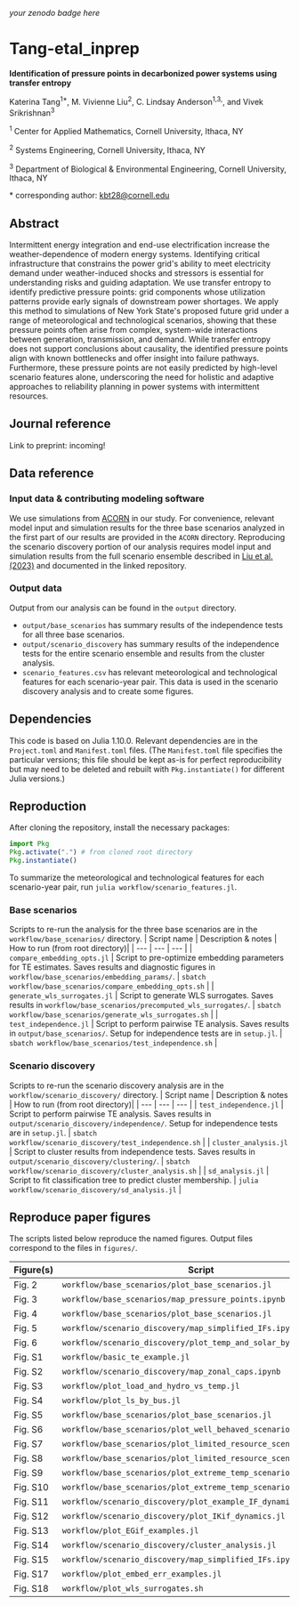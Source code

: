 _your zenodo badge here_

# Tang-etal_inprep

**Identification of pressure points in decarbonized power systems using transfer entropy**

Katerina Tang<sup>1\*</sup>, M. Vivienne Liu<sup>2</sup>, C. Lindsay Anderson<sup>1,3,</sup>, and Vivek Srikrishnan<sup>3</sup>

<sup>1</sup> Center for Applied Mathematics, Cornell University, Ithaca, NY

<sup>2</sup> Systems Engineering, Cornell University, Ithaca, NY

<sup>3</sup> Department of Biological & Environmental Engineering, Cornell University, Ithaca, NY

\* corresponding author:  kbt28@cornell.edu

## Abstract

Intermittent energy integration and end-use electrification increase the weather-dependence of modern energy systems. 
Identifying critical infrastructure that constrains the power grid's ability to meet electricity demand under weather-induced shocks and stressors is essential for understanding risks and guiding adaptation. 
We use transfer entropy to identify predictive pressure points: grid components whose utilization patterns provide early signals of downstream power shortages.
We apply this method to simulations of New York State's proposed future grid under a range of meteorological and technological scenarios, showing that these pressure points often arise from complex, system-wide interactions between generation, transmission, and demand.
While transfer entropy does not support conclusions about causality, the identified pressure points align with known bottlenecks and offer insight into failure pathways.
Furthermore, these pressure points are not easily predicted by high-level scenario features alone, underscoring the need for holistic and adaptive approaches to reliability planning in power systems with intermittent resources.

## Journal reference
Link to preprint: incoming!

## Data reference

### Input data & contributing modeling software

We use simulations from [ACORN](https://github.com/AndersonEnergyLab-Cornell/ny-clcpa2050/tree/main) in our study. For convenience, relevant model input and simulation results for the three base scenarios analyzed in the first part of our results are provided in the `ACORN` directory. Reproducing the scenario discovery portion of our analysis requires model input and simulation results from the full scenario ensemble described in [Liu et al. (2023)](https://arxiv.org/abs/2307.15079) and documented in the linked repository.

### Output data

Output from our analysis can be found in the `output` directory.

- `output/base_scenarios` has summary results of the independence tests for all three base scenarios.
- `output/scenario_discovery` has summary results of the independence tests for the entire scenario ensemble and results from the cluster analysis.
- `scenario_features.csv` has relevant meteorological and technological features for each scenario-year pair. This data is used in the scenario discovery analysis and to create some figures.

## Dependencies

This code is based on Julia 1.10.0. Relevant dependencies are in the `Project.toml` and `Manifest.toml` files. (The `Manifest.toml` file specifies the particular versions; this file should be kept as-is for perfect reproducibility but may need to be deleted and rebuilt with `Pkg.instantiate()` for different Julia versions.)

## Reproduction

After cloning the repository, install the necessary packages:
```julia
import Pkg
Pkg.activate(".") # from cloned root directory
Pkg.instantiate()
```

To summarize the meteorological and technological features for each scenario-year pair, run `julia workflow/scenario_features.jl`.

### Base scenarios
Scripts to re-run the analysis for the three base scenarios are in the `workflow/base_scenarios/` directory.
| Script name | Description & notes | How to run (from root directory)|
| --- | --- | --- |
| `compare_embedding_opts.jl` | Script to pre-optimize embedding parameters for TE estimates. Saves results and diagnostic figures in `workflow/base_scenarios/embedding_params/`. | `sbatch workflow/base_scenarios/compare_embedding_opts.sh` |
| `generate_wls_surrogates.jl` | Script to generate WLS surrogates. Saves results in `workflow/base_scenarios/precomputed_wls_surrogates/`. | `sbatch workflow/base_scenarios/generate_wls_surrogates.sh` |
| `test_independence.jl` | Script to perform pairwise TE analysis. Saves results in `output/base_scenarios/`. Setup for independence tests are in `setup.jl`. | `sbatch workflow/base_scenarios/test_independence.sh` |


### Scenario discovery
Scripts to re-run the scenario discovery analysis are in the `workflow/scenario_discovery/` directory.
| Script name | Description & notes | How to run (from root directory)|
| --- | --- | --- |
| `test_independence.jl` | Script to perform pairwise TE analysis. Saves results in `output/scenario_discovery/independence/`. Setup for independence tests are in `setup.jl`. | `sbatch workflow/scenario_discovery/test_independence.sh` |
| `cluster_analysis.jl` | Script to cluster results from independence tests. Saves results in `output/scenario_discovery/clustering/`. | `sbatch workflow/scenario_discovery/cluster_analysis.sh` |
| `sd_analysis.jl` | Script to fit classification tree to predict cluster membership. | `julia workflow/scenario_discovery/sd_analysis.jl` |

## Reproduce paper figures
The scripts listed below reproduce the named figures. Output files correspond to the files in `figures/`.

| Figure(s) | Script | Output File |
| --- | --- | --- |
| Fig. 2  | `workflow/base_scenarios/plot_base_scenarios.jl` | `scenario_features.png` |
| Fig. 3 |`workflow/base_scenarios/map_pressure_points.ipynb` | `map_pressure_points.png` |
| Fig. 4 | `workflow/base_scenarios/plot_base_scenarios.jl` | `rewnew_ratios.png` |
| Fig. 5 | `workflow/scenario_discovery/map_simplified_IFs.ipynb` | `map_3_clusters.png` |
| Fig. 6 | `workflow/scenario_discovery/plot_temp_and_solar_by_cluster.jl` | `clusters_solar_temp_boxplots.png` |
| Fig. S1 | `workflow/basic_te_example.jl` | `basic_te_example.png` |
| Fig. S2 | `workflow/scenario_discovery/map_zonal_caps.ipynb` | `map_zonal_caps.png` |
| Fig. S3 | `workflow/plot_load_and_hydro_vs_temp.jl` | `load_and_hydro_vs_temp.png`|
| Fig. S4 | `workflow/plot_ls_by_bus.jl` | `ls_hrs_and_prop_by_bus.png` |
| Fig. S5 | `workflow/base_scenarios/plot_base_scenarios.jl` | `curtailment.png` |
| Fig. S6 | `workflow/base_scenarios/plot_well_behaved_scenario.jl` | `s140_GHif_zoneFrenewables.png` |
| Fig. S7 | `workflow/base_scenarios/plot_limited_resource_scenario.jl` | `s69_ABif_BCif_IJif_utilization.png`|
| Fig. S8 | `workflow/base_scenarios/plot_limited_resource_scenario.jl` | `s69_zoneJwind_IJif_scatter.png`|
| Fig. S9 | `workflow/base_scenarios/plot_extreme_temp_scenario.jl` | `s290_ABif_CEif_GHif_HIif_IKif_utilization.png` |
| Fig. S10 | `workflow/base_scenarios/plot_extreme_temp_scenario.jl` | `s290_HIif_IKif_utilization.png` |
| Fig. S11 | `workflow/scenario_discovery/plot_example_IF_dynamics.jl` | `clus1_ABif_BCif_PJMif_utilization.png` |
| Fig. S12 | `workflow/scenario_discovery/plot_IKif_dynamics.jl` | `clus1_IKif_util.png` |
| Fig. S13 | `workflow/plot_EGif_examples.jl` | `EGif_examples.png` |
| Fig. S14 | `workflow/scenario_discovery/cluster_analysis.jl` | `cluster_obj_vs_k.png` |
| Fig. S15 | `workflow/scenario_discovery/map_simplified_IFs.ipynb` | `map_3_clusters.png` |
| Fig. S17 | `workflow/plot_embed_err_examples.jl` | `ragwitz_criterion.png` |
| Fig. S18 | `workflow/plot_wls_surrogates.sh` | `wls_surro_examples.png` |